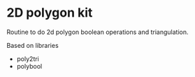 # 2D polygon kit

Routine to do 2d polygon boolean operations and triangulation.

Based on libraries

- poly2tri
- polybool
